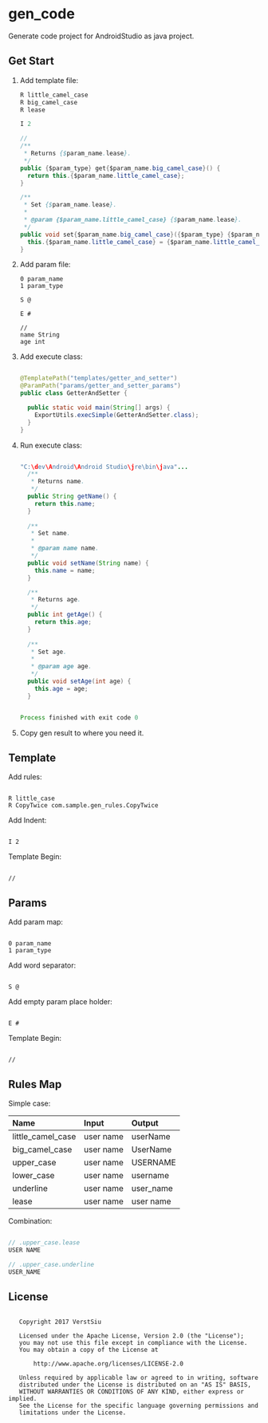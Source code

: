 # gen_code

Generate code project for AndroidStudio as java project.

## Get Start

1. Add template file:
    
    ```java
    R little_camel_case
    R big_camel_case
    R lease
    
    I 2
    
    //
    /**
     * Returns {$param_name.lease}.
     */
    public {$param_type} get{$param_name.big_camel_case}() {
      return this.{$param_name.little_camel_case};
    }
    
    /**
     * Set {$param_name.lease}.
     *
     * @param {$param_name.little_camel_case} {$param_name.lease}.
     */
    public void set{$param_name.big_camel_case}({$param_type} {$param_name.little_camel_case}) {
      this.{$param_name.little_camel_case} = {$param_name.little_camel_case};
    }
    ```
    
2. Add param file:
    
    ```
    0 param_name
    1 param_type
    
    S @
    
    E #
    
    //
    name String
    age int
    ```

3. Add execute class:
    
    ```java

    @TemplatePath("templates/getter_and_setter")
    @ParamPath("params/getter_and_setter_params")
    public class GetterAndSetter {
    
      public static void main(String[] args) {
        ExportUtils.execSimple(GetterAndSetter.class);
      }
    }

    ```
    
4. Run execute class:
    
    ```java
    
    "C:\dev\Android\Android Studio\jre\bin\java"...
      /**
       * Returns name.
       */
      public String getName() {
        return this.name;
      }
      
      /**
       * Set name.
       *
       * @param name name.
       */
      public void setName(String name) {
        this.name = name;
      }
    
      /**
       * Returns age.
       */
      public int getAge() {
        return this.age;
      }
      
      /**
       * Set age.
       *
       * @param age age.
       */
      public void setAge(int age) {
        this.age = age;
      }
    
    
    Process finished with exit code 0
    
    ```
    
5. Copy gen result to where you need it.

## Template

Add rules:

```

R little_case
R CopyTwice com.sample.gen_rules.CopyTwice

```

Add Indent:

```

I 2

```

Template Begin:

```

//

```

## Params

Add param map:

```

0 param_name
1 param_type

```

Add word separator:

```

S @

```

Add empty param place holder:

```

E #

```

Template Begin:

```

//

```

## Rules Map

Simple case:

|Name             |Input    |Output   |
|:----------------|:--------|:--------|
|little_camel_case|user name|userName |
|big_camel_case   |user name|UserName |
|upper_case       |user name|USERNAME |
|lower_case       |user name|username |
|underline        |user name|user_name|
|lease            |user name|user name|

Combination:

```java

// .upper_case.lease
USER NAME

// .upper_case.underline
USER_NAME

```

## License

```

   Copyright 2017 VerstSiu

   Licensed under the Apache License, Version 2.0 (the "License");
   you may not use this file except in compliance with the License.
   You may obtain a copy of the License at

       http://www.apache.org/licenses/LICENSE-2.0

   Unless required by applicable law or agreed to in writing, software
   distributed under the License is distributed on an "AS IS" BASIS,
   WITHOUT WARRANTIES OR CONDITIONS OF ANY KIND, either express or implied.
   See the License for the specific language governing permissions and
   limitations under the License.

```